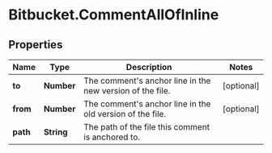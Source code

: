 # Bitbucket.CommentAllOfInline

## Properties

Name | Type | Description | Notes
------------ | ------------- | ------------- | -------------
**to** | **Number** | The comment&#39;s anchor line in the new version of the file. | [optional] 
**from** | **Number** | The comment&#39;s anchor line in the old version of the file. | [optional] 
**path** | **String** | The path of the file this comment is anchored to. | 


